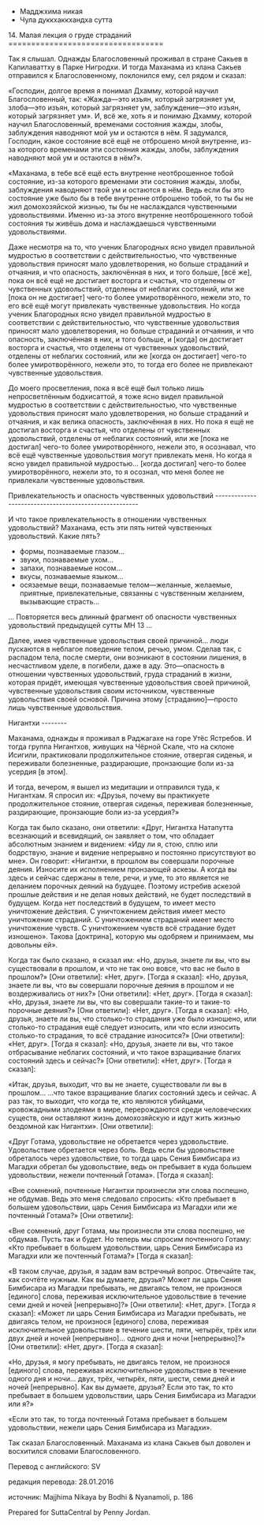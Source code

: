 









* Мадджхима никая
* Чула дуккхаккхандха сутта


14\. Малая лекция о груде страданий
\=\=\=\=\=\=\=\=\=\=\=\=\=\=\=\=\=\=\=\=\=\=\=\=\=\=\=\=\=\=\=\=\=\=



Так я слышал\. Однажды Благословенный проживал в стране Сакьев в Капилаваттху в Парке Нигродхи\. И тогда Маханама из клана Сакьев отправился к Благословенному, поклонился ему, сел рядом и сказал:


«Господин, долгое время я понимал Дхамму, которой научил Благословенный, так: «Жажда—это изъян, который загрязняет ум, злоба—это изъян, который загрязняет ум, заблуждение—это изъян, который загрязняет ум»\. И, всё же, хоть я и понимаю Дхамму, которой научил Благословенный, временами состояния жажды, злобы, заблуждения наводняют мой ум и остаются в нём\. Я задумался, Господин, какое состояние всё ещё не отброшено мной внутренне, из\-за которого временами эти состояния жажды, злобы, заблуждения наводняют мой ум и остаются в нём?»\.


«Маханама, в тебе всё ещё есть внутренне неотброшенное тобой состояние, из\-за которого временами эти состояния жажды, злобы, заблуждения наводняют твой ум и остаются в нём\. Ведь если бы это состояние уже было бы в тебе внутренне отброшено тобой, то ты бы не жил домохозяйской жизнью, ты бы не наслаждался чувственными удовольствиями\. Именно из\-за этого внутренне неотброшенного тобой состояния ты живёшь дома и наслаждаешься чувственными удовольствиями\.


Даже несмотря на то, что ученик Благородных ясно увидел правильной мудростью в соответствии с действительностью, что чувственные удовольствия приносят мало удовлетворения, но больше страданий и отчаяния, и что опасность, заключённая в них, и того больше, \[всё же\], пока он всё ещё не достигает восторга и счастья, что отделены от чувственных удовольствий, отделены от неблагих состояний, или же \[пока он не достигает\] чего\-то более умиротворённого, нежели это, то его всё ещё могут привлекать чувственные удовольствия\. Но когда ученик Благородных ясно увидел правильной мудростью в соответствии с действительностью, что чувственные удовольствия приносят мало удовлетворения, но больше страданий и отчаяния, и что опасность, заключённая в них, и того больше, и \[когда\] он достигает восторга и счастья, что отделены от чувственных удовольствий, отделены от неблагих состояний, или же \[когда он достигает\] чего\-то более умиротворённого, нежели это, то тогда его более не привлекают чувственные удовольствия\.


До моего просветления, пока я всё ещё был только лишь непросветлённым бодхисаттой, я тоже ясно видел правильной мудростью в соответствии с действительностью, что чувственные удовольствия приносят мало удовлетворения, но больше страданий и отчаяния, и как велика опасность, заключённая в них\. Но пока я ещё не достигал восторга и счастья, что отделены от чувственных удовольствий, отделены от неблагих состояний, или же \[пока не достигал\] чего\-то более умиротворённого, нежели это, я осознавал, что всё ещё чувственные удовольствия могут привлекать меня\. Но когда я ясно увидел правильной мудростью… \[когда достигал\] чего\-то более умиротворённого, нежели это, то я осознал, что меня более не привлекали чувственные удовольствия\.


Привлекательность и опасность чувственных удовольствий
\-\-\-\-\-\-\-\-\-\-\-\-\-\-\-\-\-\-\-\-\-\-\-\-\-\-\-\-\-\-\-\-\-\-\-\-\-\-\-\-\-\-\-\-\-\-\-\-\-\-\-\-\-\-


И что такое привлекательность в отношении чувственных удовольствий? Маханама, есть эти пять нитей чувственных удовольствий\. Какие пять?


* формы, познаваемые глазом…
* звуки, познаваемые ухом…
* запахи, познаваемые носом…
* вкусы, познаваемые языком…
* осязаемые вещи, познаваемые телом—желанные, желаемые, приятные, привлекательные, связанны с чувственным желанием, вызывающие страсть…


… Повторяется весь длинный фрагмент об опасности чувственных удовольствий предыдущей сутты МН 13 …


Далее, имея чувственные удовольствия своей причиной… люди пускаются в неблагое поведение телом, речью, умом\. Сделав так, с распадом тела, после смерти, они возникают в состоянии лишения, в несчастливом уделе, в погибели, даже в аду\. Это—опасность в отношении чувственных удовольствий, груда страданий в жизни, которая придёт, имеющая чувственные удовольствия своей причиной, чувственные удовольствия своим источником, чувственные удовольствия своей основой\. Причина этому \[страданию\]—просто лишь чувственные удовольствия\.


Нигантхи
\-\-\-\-\-\-\-\-


Маханама, однажды я проживал в Раджагахе на горе Утёс Ястребов\. И тогда группа Нигантхов, живущих на Чёрной Скале, что на склоне Исигили, практиковали продолжительное стояние, отвергая сиденья, и переживали болезненные, раздирающие, пронзающие боли из\-за усердия \[в этом\]\.


И тогда, вечером, я вышел из медитации и отправился туда, к Нигантхам\. Я спросил их: «Друзья, почему вы практикуете продолжительное стояние, отвергая сиденья, переживая болезненные, раздирающие, пронзающие боли из\-за усердия?»


Когда так было сказано, они ответили: «Друг, Нигантха Натапутта всезнающий и всевидящий, он заявляет о том, что обладает абсолютным знанием и видением: «Иду ли я, стою, сплю или бодрствую, знание и видение непрерывно и постоянно присутствуют во мне»\. Он говорит: «Нигантхи, в прошлом вы совершали порочные деяния\. Износите их исполнением пронзающей аскезы\. А когда вы здесь и сейчас сдержаны в теле, речи, и уме, то это является не деланием порочных деяний на будущее\. Поэтому истребив аскезой прошлые действия и не делая новых действий, не будет последствий в будущем\. Когда нет последствий в будущем, то имеет место уничтожение действия\. С уничтожением действия имеет место уничтожение страданий\. С уничтожением страданий имеет место уничтожение чувств\. С уничтожением чувств всё страдание будет изношено»\. Такова \[доктрина\], которую мы одобряем и принимаем, мы довольны ей»\.


Когда так было сказано, я сказал им: «Но, друзья, знаете ли вы, что вы существовали в прошлом, и что не так оно вовсе, что вас не было в прошлом?» \[Они ответили\]: «Нет, друг»\. \[Тогда я сказал\]: «Но, друзья, знаете ли вы, что вы совершали порочные деяния в прошлом и не воздерживались от них?» \[Они ответили\]: «Нет, друг»\. \[Тогда я сказал\]: «Но, друзья, знаете ли вы, что вы совершали такие\-то и такие\-то порочные деяния?» \[Они ответили\]: «Нет, друг»\. \[Тогда я сказал\]: «Но, друзья, знаете ли вы, что столько\-то страдания уже было изношено, или столько\-то страдания ещё следует износить, или что если износить столько\-то страдания, то всё страдание износится?» \[Они ответили\]: «Нет, друг»\. \[Тогда я сказал\]: «Но, друзья, знаете ли вы, что такое отбрасывание неблагих состояний, и что такое взращивание благих состояний здесь и сейчас?» \[Они ответили\]: «Нет, друг»\. \[Тогда я сказал\]:


«Итак, друзья, выходит, что вы не знаете, существовали ли вы в прошлом… …что такое взращивание благих состояний здесь и сейчас\. А раз так, то выходит, что когда те, кто являются убийцами, кровожадными злодеями в мире, перерождаются среди человеческих существ, они оставляют жизнь домохозяйскую и идут жить жизнью бездомной как Нигантхи»\. \[Они ответили\]:


«Друг Готама, удовольствие не обретается через удовольствие\. Удовольствие обретается через боль\. Ведь если бы удовольствие обреталось через удовольствие, то тогда царь Сения Бимбисара из Магадхи обретал бы удовольствие, ведь он пребывает в куда большем удовольствии, нежели почтенный Готама»\. \[Тогда я сказал\]:


«Вне сомнений, почтенные Нигантхи произнесли эти слова поспешно, не обдумав\. Ведь это меня следовало спросить: «Кто пребывает в большем удовольствии, царь Сения Бимбисара из Магадхи или же почтенный Готама?» \[Они ответили\]:


«Вне сомнений, друг Готама, мы произнесли эти слова поспешно, не обдумав\. Пусть так и будет\. Но теперь мы спросим почтенного Готаму: «Кто пребывает в большем удовольствии, царь Сения Бимбисара из Магадхи или же почтенный Готама?» \[Тогда я сказал\]:


«В таком случае, друзья, я задам вам встречный вопрос\. Отвечайте так, как сочтёте нужным\. Как вы думаете, друзья? Может ли царь Сения Бимбисара из Магадхи пребывать, не двигаясь телом, не произнося \[единого\] слова, переживая исключительное удовольствие в течение семи дней и ночей \[непрерывно\]?» \[Они ответили\]: «Нет, друг»\. \[Тогда я сказал\]: «Может ли царь Сения Бимбисара из Магадхи пребывать, не двигаясь телом, не произнося \[единого\] слова, переживая исключительное удовольствие в течение шести, пяти, четырёх, трёх или двух дней и ночей \[непрерывно\]… одного дня и ночи \[непрерывно\]?» \[Они ответили\]: «Нет, друг»\. \[Тогда я сказал\]:


«Но, друзья, я могу пребывать, не двигаясь телом, не произнося \[единого\] слова, переживая исключительное удовольствие в течение одного дня и ночи… двух, трёх, четырёх, пяти, шести, семи дней и ночей \[непрерывно\]\. Как вы думаете, друзья? Если это так, то кто пребывает в большем удовольствии, царь Сения Бимбисара из Магадхи или я?»


«Если это так, то тогда почтенный Готама пребывает в большем удовольствии, нежели царь Сения Бимбисара из Магадхи»\.


Так сказал Благословенный\. Маханама из клана Сакьев был доволен и восхитился словами Благословенного\.



Перевод с английского: SV


редакция перевода: 28\.01\.2016


источник: Majjhima Nikaya by Bodhi & Nyanamoli, p\. 186


Prepared for SuttaCentral by Penny Jordan\.






